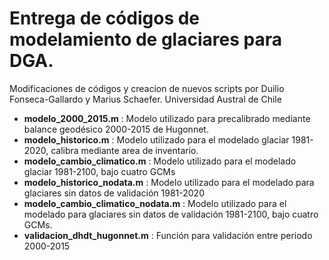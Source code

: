 # Entrega de códigos de modelamiento de glaciares para DGA.

Modificaciones de códigos y creacion de nuevos scripts por Duilio Fonseca-Gallardo y Marius Schaefer. 
Universidad Austral de Chile
- **modelo_2000_2015.m** : Modelo utilizado para precalibrado mediante balance geodésico 2000-2015 de Hugonnet.
- **modelo_historico.m** : Modelo utilizado para el modelado glaciar 1981-2020, calibra mediante area de inventario.
- **modelo_cambio_climatico.m** : Modelo utilizado para el modelado glaciar 1981-2100, bajo cuatro GCMs
- **modelo_historico_nodata.m** : Modelo utilizado para el modelado para glaciares sin datos de validación 1981-2020
- **modelo_cambio_climatico_nodata.m** : Modelo utilizado para el modelado para glaciares sin datos de validación 1981-2100, bajo cuatro GCMs.
- **validacion_dhdt_hugonnet.m** : Función para validación entre periodo 2000-2015
